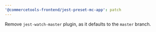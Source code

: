 ```yaml
---
'@commercetools-frontend/jest-preset-mc-app': patch
---
```


Remove `jest-watch-master` plugin, as it defaults to the `master` branch.
